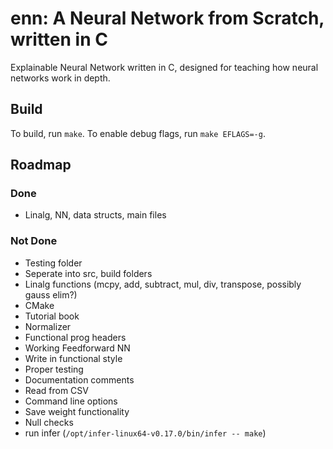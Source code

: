 # enn: A Neural Network from Scratch, written in C
Explainable Neural Network written in C, designed for teaching how neural networks work in depth.

## Build

To build, run `make`. To enable debug flags, run `make EFLAGS=-g`.

## Roadmap

### Done
- Linalg, NN, data structs, main files
### Not Done
- Testing folder
- Seperate into src, build folders
- Linalg functions (mcpy, add, subtract, mul, div, transpose, possibly gauss elim?)
- CMake
- Tutorial book
- Normalizer
- Functional prog headers
- Working Feedforward NN
- Write in functional style
- Proper testing
- Documentation comments
- Read from CSV
- Command line options
- Save weight functionality
- Null checks
- run infer (`/opt/infer-linux64-v0.17.0/bin/infer -- make`)
